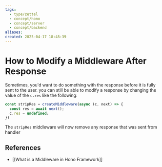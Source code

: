 ```yaml
---
tags:
  - type/zettel
  - concept/hono
  - concept/server
  - concept/backend
aliases: 
created: 2025-04-17 18:48:39
---
```

# How to Modify a Middleware After Response

Sometimes, you'd want to do something with the response before it is fully sent to the user. you can still be able to modify a response by changing the value of the `c.res` like the following:

```ts
const stripRes = createMiddleware(async (c, next) => {
  const res = await next();
  c.res = undefined;
})
```

The `stripRes` middleware will now remove any response that was sent from handler


## References

- [[What is a Middleware in Hono Framework]]
